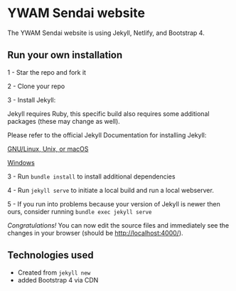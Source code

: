 # YWAM Sendai website
The YWAM Sendai website is using Jekyll, Netlify, and Bootstrap 4.

## Run your own installation

1 - Star the repo and fork it

2 - Clone your repo

3 - Install Jekyll:

Jekyll requires Ruby, this specific build also requires some additional packages (these may change as well).

Please refer to the official Jekyll Documentation for installing Jekyll:

[GNU/Linux, Unix, or macOS](https://jekyllrb.com/docs/installation/)

[Windows](https://jekyllrb.com/docs/windows/)

3 - Run ```bundle install``` to install additional dependencies

4 - Run ```jekyll serve``` to initiate a local build and run a local webserver.

5 - If you run into problems because your version of Jekyll is newer then ours, consider running ```bundle exec jekyll serve```

*Congratulations!* You can now edit the source files and immediately see the changes in your browser (should be [http://localhost:4000/](http://localhost:4000/)).


## Technologies used
* Created from ```jekyll new```
* added Bootstrap 4 via CDN
